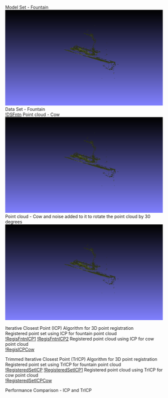 
Model Set - Fountain\
![ModelSetFntn](https://github.com/AnupamaRajkumar/3DSensing_SensorFusion/blob/master/PointRegistration/Output/ModelSet_Fountain.png)
Data Set - Fountain\
[!DSFntn](https://github.com/AnupamaRajkumar/3DSensing_SensorFusion/blob/master/PointRegistration/Output/DataSet_Fountain.png)
Point cloud - Cow\
![PointCloudCow](https://github.com/AnupamaRajkumar/3DSensing_SensorFusion/blob/master/PointRegistration/Output/ModelSet_Fountain.png)
Point cloud - Cow and noise added to it to rotate the point cloud by 30 degrees\
![PointCloudNoisyCow](https://github.com/AnupamaRajkumar/3DSensing_SensorFusion/blob/master/PointRegistration/Output/ModelSet_Fountain.png)

Iterative Closest Point (ICP) Algorithm for 3D point registration\
Registered point set using ICP for fountain point cloud\
[!RegisFntnICP1](https://github.com/AnupamaRajkumar/3DSensing_SensorFusion/blob/master/PointRegistration/Output/Fountain_ICP_SVD01.png)
[!RegisFntnICP2](https://github.com/AnupamaRajkumar/3DSensing_SensorFusion/blob/master/PointRegistration/Output/Fountain_ICP_SVD00.png)
Registered point cloud using ICP for cow point cloud\
[!RegisICPCow](https://github.com/AnupamaRajkumar/3DSensing_SensorFusion/blob/master/PointRegistration/Output/Cow_ICP_SVD00.png)


Trimmed Iterative Closest Point (TrICP) Algorithm for 3D point registration\
Registered point set using TrICP for fountain point cloud\
[!RegisteredSetICP](https://github.com/AnupamaRajkumar/3DSensing_SensorFusion/blob/master/PointRegistration/Output/Fountain_SVD_TrICP01.png)
[!RegisteredSetICP1](https://github.com/AnupamaRajkumar/3DSensing_SensorFusion/blob/master/PointRegistration/Output/Fountain_SVD_TrICP00.png)
Registered point cloud using TrICP for cow point cloud\
[!RegisteredSetICPCow](https://github.com/AnupamaRajkumar/3DSensing_SensorFusion/blob/master/PointRegistration/Output/Cow_TrICP_SVD00.png)



Performance Comparison - ICP and TrICP







